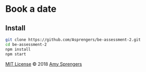 # Book a date

## Install

``` bash
git clone https://github.com/Asprengers/be-assessment-2.git
cd be-assessment-2
npm install
npm start
```

[MIT License](https://github.com/Asprengers/be-assessment-2/blob/master/licence.md)  © 2018 [Amy Sprengers](https://github.com/Asprengers)
